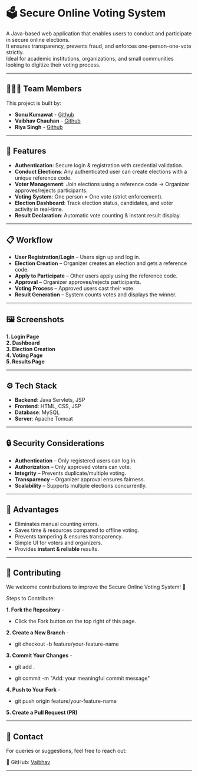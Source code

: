 # 🗳️ Secure Online Voting System

A Java-based web application that enables users to conduct and participate in secure online elections.  
It ensures transparency, prevents fraud, and enforces one-person-one-vote strictly.  
Ideal for academic institutions, organizations, and small communities looking to digitize their voting process.

---

## 👨‍👩‍👦 Team Members
This project is built by:
- **Sonu Kumawat** - [Github](https://github.com/Sonu-kumawat-ai)
- **Vaibhav Chauhan** - [Github](https://github.com/vaibhav-987)
- **Riya Singh** - [Github](https://github.com/lazorax)

---

## 🚀 Features

- **Authentication**: Secure login & registration with credential validation.  
- **Conduct Elections**: Any authenticated user can create elections with a unique reference code.  
- **Voter Management**: Join elections using a reference code → Organizer approves/rejects participants.  
- **Voting System**: One person = One vote (strict enforcement).  
- **Election Dashboard**: Track election status, candidates, and voter activity in real-time.  
- **Result Declaration**: Automatic vote counting & instant result display.

---

## 📋 Workflow

- **User Registration/Login** – Users sign up and log in.  
- **Election Creation** – Organizer creates an election and gets a reference code.  
- **Apply to Participate** – Other users apply using the reference code.  
- **Approval** – Organizer approves/rejects participants.  
- **Voting Process** – Approved users cast their vote.  
- **Result Generation** – System counts votes and displays the winner.  

---

## 🖼️ Screenshots

**1. Login Page**  
**2. Dashboard**  
**3. Election Creation**  
**4. Voting Page**  
**5. Results Page**  

---

## ⚙️ Tech Stack

- **Backend**: Java Servlets, JSP  
- **Frontend**: HTML, CSS, JSP  
- **Database**: MySQL  
- **Server**: Apache Tomcat  

---

## 🔒 Security Considerations

- **Authentication** – Only registered users can log in.  
- **Authorization** – Only approved voters can vote.  
- **Integrity** – Prevents duplicate/multiple voting.  
- **Transparency** – Organizer approval ensures fairness.  
- **Scalability** – Supports multiple elections concurrently.  

---

## 🌟 Advantages

- Eliminates manual counting errors.  
- Saves time & resources compared to offline voting.  
- Prevents tampering & ensures transparency.  
- Simple UI for voters and organizers.  
- Provides **instant & reliable** results.  

---

## 🤝 Contributing

We welcome contributions to improve the Secure Online Voting System! 🎉

Steps to Contribute:

**1. Fork the Repository** -

- Click the Fork button on the top right of this page.

**2. Create a New Branch** -

- git checkout -b feature/your-feature-name

**3. Commit Your Changes** -

- git add .

- git commit -m "Add: your meaningful commit message"

**4. Push to Your Fork** -

- git push origin feature/your-feature-name

**5. Create a Pull Request (PR)**


---

## 📧 Contact

For queries or suggestions, feel free to reach out:

🔗 GitHub: [Vaibhav](https://github.com/vaibhav-987)

---
